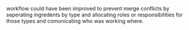 workflow could have been improved to prevent merge conflicts by seperating ingredents by type and allocating roles or responsibilities for those types and comunicating who was working where.

